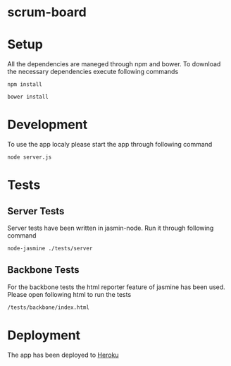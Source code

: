 scrum-board
===========

# Setup
All the dependencies are maneged through npm and bower. To download the necessary dependencies execute following commands

```
npm install
```

```
bower install
```

# Development
To use the app localy please start the app through following command

```
node server.js
```

# Tests
## Server Tests

Server tests have been written in jasmin-node. Run it through following command

```
node-jasmine ./tests/server
```

## Backbone Tests
For the backbone tests the html reporter feature of jasmine has been used. Please open following html to run the tests

```
/tests/backbone/index.html
```

# Deployment
The app has been deployed to [Heroku](http://sheltered-savannah-1827.herokuapp.com/index.html)